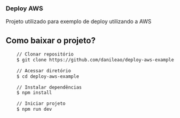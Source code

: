 ### Deploy AWS

Projeto utilizado para exemplo de deploy utilizando a AWS

## Como baixar o projeto?

```bash
    // Clonar repositório
    $ git clone https://github.com/danileao/deploy-aws-example

    // Acessar diretório
    $ cd deploy-aws-example

    // Instalar dependências
    $ npm install

    // Iniciar projeto
    $ npm run dev
```

